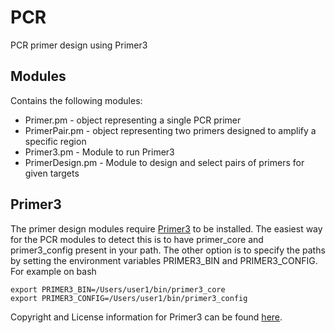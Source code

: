 PCR
===

PCR primer design using Primer3

Modules
-------

Contains the following modules:

*   Primer.pm       - object representing a single PCR primer
*   PrimerPair.pm   - object representing two primers designed to amplify a specific region
*   Primer3.pm      - Module to run Primer3
*   PrimerDesign.pm - Module to design and select pairs of primers for given targets

Primer3
-------

The primer design modules require [Primer3](http://primer3.sourceforge.net/) to be installed.
The easiest way for the PCR modules to detect this is to have primer_core and
primer3_config present in your path.
The other option is to specify the paths by setting the environment variables
PRIMER3_BIN and PRIMER3_CONFIG.  
For example on bash  

    export PRIMER3_BIN=/Users/user1/bin/primer3_core
    export PRIMER3_CONFIG=/Users/user1/bin/primer3_config


Copyright and License information for Primer3 can be found [here](http://primer3.sourceforge.net/primer3_manual.htm#copyrightLicense).
